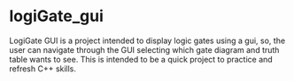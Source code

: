 # logiGate_gui
LogiGate GUI is a project intended to display logic gates using a gui, so, the user can navigate through the GUI selecting which gate diagram and truth table wants to see. This is intended to be a quick project to practice and refresh C++ skills.
